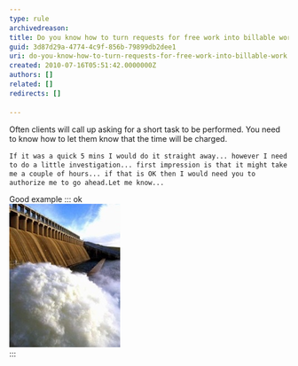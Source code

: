 ```yaml
---
type: rule
archivedreason: 
title: Do you know how to turn requests for free work into billable work?
guid: 3d87d29a-4774-4c9f-856b-79899db2dee1
uri: do-you-know-how-to-turn-requests-for-free-work-into-billable-work
created: 2010-07-16T05:51:42.0000000Z
authors: []
related: []
redirects: []

---
```


Often clients will call up asking for a short task to be performed. You need to know how to let them know that the time will be charged.   
<!--endintro-->
    If it was a quick 5 mins I would do it straight away... however I need to do a little investigation... first impression is that it might take me a couple of hours... if that is OK then I would need you to authorize me to go ahead.Let me know...
Good example 
::: ok  
![Figure: Careful! One small free task can turn into a dam-breaking torrent of free work.](../../assets/DealingwithClients-Floodgates.jpg)  
:::
